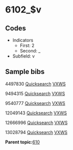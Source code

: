 # 6102\_$v

## Codes

-   Indicators
    -   First: 2
    -   Second: \_
-   Subfield: v

## Sample bibs

4497830 [Quicksearch](https://search.library.yale.edu/catalog/4497830) [VXWS](http://prodorbis.library.yale.edu:7014/vxws/GetHoldingsService?bibId=4497830)

9494315 [Quicksearch](https://search.library.yale.edu/catalog/9494315) [VXWS](http://prodorbis.library.yale.edu:7014/vxws/GetHoldingsService?bibId=9494315)

9540777 [Quicksearch](https://search.library.yale.edu/catalog/9540777) [VXWS](http://prodorbis.library.yale.edu:7014/vxws/GetHoldingsService?bibId=9540777)

12049143 [Quicksearch](https://search.library.yale.edu/catalog/12049143) [VXWS](http://prodorbis.library.yale.edu:7014/vxws/GetHoldingsService?bibId=12049143)

12666996 [Quicksearch](https://search.library.yale.edu/catalog/12666996) [VXWS](http://prodorbis.library.yale.edu:7014/vxws/GetHoldingsService?bibId=12666996)

13028794 [Quicksearch](https://search.library.yale.edu/catalog/13028794) [VXWS](http://prodorbis.library.yale.edu:7014/vxws/GetHoldingsService?bibId=13028794)

**Parent topic:**[610](../../tags/610/610.md)

